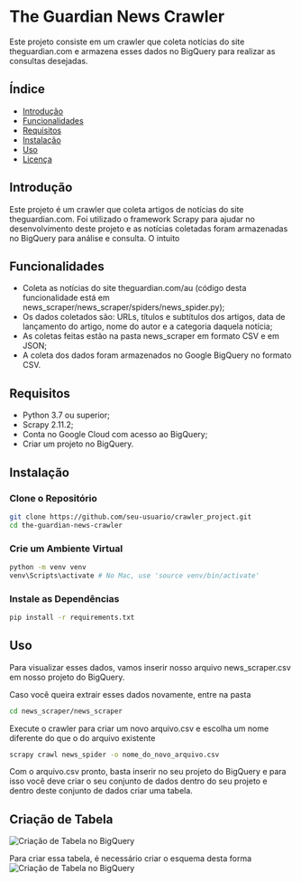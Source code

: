 # The Guardian News Crawler
Este projeto consiste em um crawler que coleta notícias do site theguardian.com e armazena esses dados no BigQuery para realizar as consultas desejadas. <!-- e disponibiliza uma API para busca desses dados. -->

## Índice

- [Introdução](#introdução)
- [Funcionalidades](#funcionalidades)
- [Requisitos](#requisitos)
- [Instalação](#instalação)
- [Uso](#uso)
- [Licença](#licença)

## Introdução
Este projeto é um crawler que coleta artigos de notícias do site theguardian.com. Foi utilizado o framework Scrapy para ajudar no desenvolvimento deste projeto e as notícias coletadas foram armazenadas no BigQuery para análise e consulta. O intuito  <!-- Uma API RESTful é fornecida para facilitar a busca e recuperação desses dados.  -->

## Funcionalidades

- Coleta as notícias do site theguardian.com/au (código desta funcionalidade está em news_scraper/news_scraper/spiders/news_spider.py);
- Os dados coletados são: URLs, títulos e subtítulos dos artigos, data de lançamento do artigo, nome do autor e a categoria daquela notícia;
- As coletas feitas estão na pasta news_scraper em formato CSV e em JSON;
- A coleta dos dados foram armazenados no Google BigQuery no formato CSV.

## Requisitos

- Python 3.7 ou superior;
- Scrapy 2.11.2;
- Conta no Google Cloud com acesso ao BigQuery;
- Criar um projeto no BigQuery.

## Instalação
### Clone o Repositório
~~~bash
git clone https://github.com/seu-usuario/crawler_project.git
cd the-guardian-news-crawler
~~~

### Crie um Ambiente Virtual
~~~bash
python -m venv venv
venv\Scripts\activate # No Mac, use 'source venv/bin/activate' 
~~~

### Instale as Dependências
~~~bash
pip install -r requirements.txt
~~~

## Uso

Para visualizar esses dados, vamos inserir nosso arquivo news_scraper.csv em nosso projeto do BigQuery. 

Caso você queira extrair esses dados novamente, entre na pasta
~~~bash 
cd news_scraper/news_scraper
~~~
Execute o crawler para criar um novo arquivo.csv e escolha um nome diferente do que o do arquivo existente
~~~bash 
scrapy crawl news_spider -o nome_do_novo_arquivo.csv
~~~

Com o arquivo.csv pronto, basta inserir no seu projeto do BigQuery e para isso você deve criar o seu conjunto de dados dentro do seu projeto e dentro deste conjunto de dados criar uma tabela.

## Criação de Tabela

![Criação de Tabela no BigQuery](C:\Users\daisy\OneDrive\Documentos\GitHub\crawler_project\img\criando_tabela.png)

Para criar essa tabela, é necessário criar o esquema desta forma
![Criação de Tabela no BigQuery](C:\Users\daisy\OneDrive\Documentos\GitHub\crawler_project\img\esquema_tabela.png)
